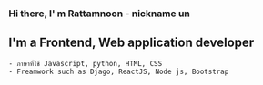 ### Hi there, I' m Rattamnoon - nickname un 

## I'm a Frontend, Web application developer
```
- ภาษาที่ใช้ Javascript, python, HTML, CSS
- Freamwork such as Djago, ReactJS, Node js, Bootstrap  
``` 

